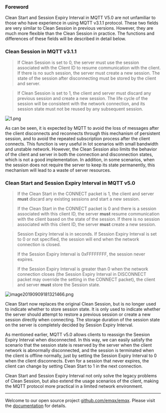 ### Foreword

Clean Start and Session Expiry Interval in MQTT V5.0 are not unfamiliar to those who have experience in using MQTT v3.1.1 protocol. These two fields are very similar to Clean Session in previous versions. However, they are much more flexible than the Clean Session in practice. The functions and differences of these fields will be described in detail below.

### Clean Session in MQTT v3.1.1

> If Clean Session is set to 0, the server must use the session associated with the Client ID to resume communication with the client. If there is no such session, the server must create a new session. The state of the session after disconnecting must be stored by  the client and server.


> If Clean Session is set to 1, the client and server must discard any previous session and create a new session. The life cycle of the session will be consistent with the network connection, and its session state must not be reused by any subsequent session.

![1.png](https://static.emqx.net/images/a30fd96ea411321fc7095f5c96180230.png)

As can be seen, it is expected by MQTT to avoid the loss of messages after the client disconnects and reconnects through this mechanism of persistent session, and to avoid the repeated subscription process after the client connects. This function is very useful in Iot scenarios with small bandwidth and unstable network. However, the Clean Session also limits the behavior of the client and server in both the connection and disconnection states, which is not a good implementation. In addition, in some scenarios, when the session does not require the server to keep its state permanently, this mechanism will lead to a waste of server resources.

### Clean Start and Session Expiry Interval in MQTT v5.0

> If the Clean Start in the CONNECT packet is 1, the client and server **must** discard any existing sessions and start a new session.
>
> If the Clean Start in the CONNECT packet is 0 and there is a session associated with this client ID, the server **must** resume communication with the client based on the state of the session. If there is no session associated with this client ID, the server **must** create a new session.


> Session Expiry Interval is in seconds. If Session Expiry Interval is set to 0 or not specified, the session will end when the network connection is closed.
>
> If the Session Expiry Interval is 0xFFFFFFFF, the session never expires.
>
> If the Session Expiry Interval is greater than 0 when the network connection closes (the Session Expiry Interval in DISCONNECT packet may override the setting in the CONNECT packet), the client and server **must** store the Session state.

![image20190909181321466.png](https://static.emqx.net/images/86191a805c34b82d0de14c063ec97b1c.png)

Clean Start now replaces the original Clean Session, but is no longer used to indicate whether to store session state. It is only used to indicate whether the server should attempt to restore a previous session or create a new session directly when connecting. The storage duration of the session state on the server is completely decided by Session Expiry Interval.

As mentioned earlier, MQTT v5.0 allows clients to reassign the Seesion Expiry Interval when disconnected. In this way, we can easily satisfy the scenario that the session state is reserved by the server when the client network is abnormally disconnected, and the session is terminated when the client is offline normally, just by setting the Session Expiry Interval to 0 when the client disconnects. Even for a session that never expires, the client can change by setting Clean Start to 1 in the next connection.

Clean Start and Session Expiry Interval not only solve the legacy problems of Clean Session, but also extend the usage scenarios of the client, making the MQTT protocol more practical in a limited network environment.

------

Welcome to our open source project [github.com/emqx/emqx](https://github.com/emqx/emqx). Please visit the [ documentation](https://docs.emqx.io) for details.